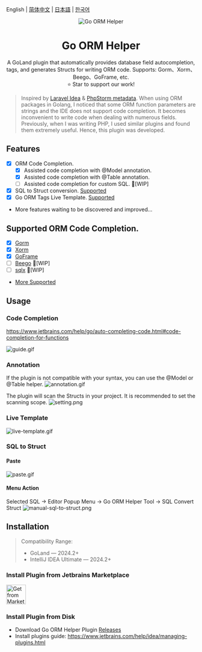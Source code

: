 English | [简体中文](./README-zh_CN.md) | [日本語](./README-ja_JP.md) | [한국어](./README-ko_KR.md)

<div align="center">
    <img src="./src/main/resources/icons/icon64x64.svg" alt="Go ORM Helper"/>
    <h1 align="center">Go ORM Helper</h1>
</div>

<p align="center">A GoLand plugin that automatically provides database field autocompletion, tags, and generates Structs
for writing ORM code. Supports: Gorm、Xorm、Beego、GoFrame, etc.<br/>⭐️ Star to support our work!</p>

> Inspired by [Laravel Idea](https://plugins.jetbrains.com/plugin/13441-laravel-idea) & 
> [PhpStorm metadata](https://www.jetbrains.com/help/phpstorm/ide-advanced-metadata.html). When using ORM packages in Golang,
> I noticed that some ORM function parameters are strings and the IDE does not support code completion. It becomes inconvenient
> to write code when dealing with numerous fields. Previously, when I was writing PHP, I used similar plugins and found them
> extremely useful. Hence, this plugin was developed.

## Features
- [x] ORM Code Completion.
  - [x] Assisted code completion with @Model annotation.
  - [x] Assisted code completion with @Table annotation.
  - [ ] Assisted code completion for custom SQL. 🚧[WIP]
- [x] SQL to Struct conversion. [Supported](./SUPPORTED.md#supported-sql-to-struct-conversion)
- [x] Go ORM Tags Live Template. [Supported](./SUPPORTED.md#supported-orm-tags-live-template)
- More features waiting to be discovered and improved...

## Supported ORM Code Completion.
- [x] [Gorm](https://github.com/go-gorm/gorm)
- [x] [Xorm](https://gitea.com/xorm/xorm)
- [x] [GoFrame](https://github.com/gogf/gf)
- [ ] [Beego](https://github.com/beego/beego) 🚧[WIP]
- [ ] [sqlx](https://github.com/jmoiron/sqlx) 🚧[WIP]
- [More Supported](./SUPPORTED.md)

## Usage

### Code Completion
https://www.jetbrains.com/help/go/auto-completing-code.html#code-completion-for-functions

![guide.gif](assets%2Fguide.gif)

### Annotation
If the plugin is not compatible with your syntax, you can use the @Model or @Table helper.
![annotation.gif](assets%2Fannotation.gif)

The plugin will scan the Structs in your project. It is recommended to set the scanning scope.
![setting.png](assets%2Fsetting.png)

### Live Template
![live-template.gif](assets%2Flive-template.gif)

### SQL to Struct
#### Paste
![paste.gif](assets%2Fpaste.gif)

#### Menu Action
Selected SQL -> Editor Popup Menu -> Go ORM Helper Tool -> SQL Convert Struct
![manual-sql-to-struct.png](assets%2Fmanual-sql-to-struct.png)

<!-- Plugin description end -->

## Installation

> Compatibility Range:
> - GoLand — 2024.2+
> - IntelliJ IDEA Ultimate — 2024.2+

### Install Plugin from Jetbrains Marketplace

<a href="https://plugins.jetbrains.com/plugin/22173-go-orm-helper" target="_blank">
    <img src="./assets/installation_button.svg" height="52" alt="Get from Marketplace" title="Get from Marketplace">
</a>

### Install Plugin from Disk

- Download Go ORM Helper Plugin [Releases](https://github.com/maiqingqiang/go-orm-helper/releases)
- Install plugins guide: https://www.jetbrains.com/help/idea/managing-plugins.html